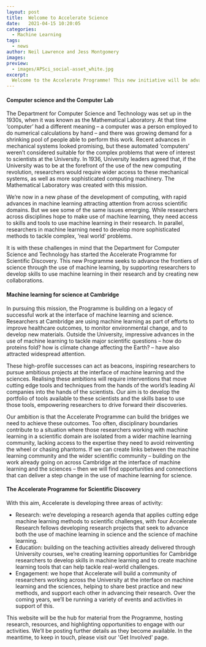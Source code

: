 ```yaml
---
layout: post
title:  Welcome to Accelerate Science
date:   2021-04-15 10:20:05
categories:
  - Machine Learning
tags:
  - news
author: Neil Lawrence and Jess Montgomery
images:
preview:
  - images/APSci_social-asset_white.jpg
excerpt:
  Welcome to the Accelerate Programme! This new initiative will be advancing research at the interface of machine learning and the sciences.
---
```


#### Computer science and the Computer Lab

The Department for Computer Science and Technology was set up in the 1930s, when it was known as the Mathematical Laboratory. At that time ‘computer’ had a different meaning – a computer was a person employed to do numerical calculations by hand – and there was growing demand for a shrinking pool of people able to perform this work. Recent advances in mechanical systems looked promising, but these automated ‘computers’ weren’t considered suitable for the complex problems that were of interest to scientists at the University. In 1936, University leaders agreed that, if the University was to be at the forefront of the use of the new computing revolution, researchers would require wider access to these mechanical systems, as well as more sophisticated computing machinery. The Mathematical Laboratory was created with this mission.

We’re now in a new phase of the development of computing, with rapid advances in machine learning attracting attention from across scientific domains. But we see some of the same issues emerging. While researchers across disciplines hope to make use of machine learning, they need access to skills and tools to use machine learning in their research. In parallel, researchers in machine learning need to develop more sophisticated methods to tackle complex, ‘real world’ problems.

It is with these challenges in mind that the Department for Computer Science and Technology has started the Accelerate Programme for Scientific Discovery. This new Programme seeks to advance the frontiers of science through the use of machine learning, by supporting researchers to develop skills to use machine learning in their research and by creating new collaborations. 

#### Machine learning for science at Cambridge

In pursuing this mission, the Programme is building on a legacy of successful work at the interface of machine learning and science. Researchers at Cambridge are using machine learning as part of efforts to improve healthcare outcomes, to monitor environmental change, and to develop new materials. Outside the University, impressive advances in the use of machine learning to tackle major scientific questions – how do proteins fold? how is climate change affecting the Earth? – have also attracted widespread attention.  

These high-profile successes can act as beacons, inspiring researchers to pursue ambitious projects at the interface of machine learning and the sciences. Realising these ambitions will require interventions that move cutting edge tools and techniques from the hands of the world’s leading AI companies into the hands of the scientists. Our aim is to develop the portfolio of tools available to these scientists and the skills base to use those tools, empowering researchers to drive forward their discoveries. 

Our ambition is that the Accelerate Programme can build the bridges we need to achieve these outcomes. Too often, disciplinary boundaries contribute to a situation where those researchers working with machine learning in a scientific domain are isolated from a wider machine learning community, lacking access to the expertise they need to avoid reinventing the wheel or chasing phantoms. If we can create links between the machine learning community and the wider scientific community – building on the work already going on across Cambridge at the interface of machine learning and the sciences – then we will find opportunities and connections that can deliver a step change in the use of machine learning for science.

#### The Accelerate Programme for Scientific Discovery

With this aim, Accelerate is developing three areas of activity:

* Research: we’re developing a research agenda that applies cutting edge machine learning methods to scientific challenges, with four Accelerate Research fellows developing research projects that seek to advance both the use of machine learning in science and the science of machine learning.
* Education: building on the teaching activities already delivered through University courses, we’re creating learning opportunities for Cambridge researchers to develop skills in machine learning and to create machine learning tools that can help tackle real-world challenges.
* Engagement: we hope that Accelerate will build a community of researchers working across the University at the interface on machine learning and the sciences, helping to share best practice and new methods, and support each other in advancing their research. Over the coming years, we’ll be running a variety of events and activities in support of this. 

This website will be the hub for material from the Programme, hosting research, resources, and highlighting opportunities to engage with our activities. We’ll be posting further details as they become available. In the meantime, to keep in touch, please visit our 'Get Involved' page.
